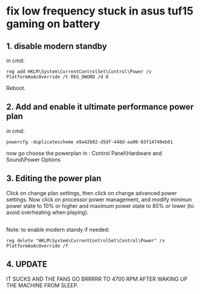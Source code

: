 
# fix low frequency stuck in asus tuf15 gaming on battery



## 1. disable modern standby
in cmd:
```
reg add HKLM\System\CurrentControlSet\Control\Power /v PlatformAoAcOverride /t REG_DWORD /d 0
```
Reboot.

## 2. Add and enable it ultimate performance power plan
in cmd:
```
powercfg -duplicatescheme e9a42b02-d5df-448d-aa00-03f14749eb61
```

now go choose the powerplan in :
Control Panel\Hardware and Sound\Power Options


## 3. Editing the power plan
Click on change plan settings, then click on change advanced power settings.
Now click on processor power management, and modify minimun power state to 10% or higher and maximum power state to 85% or lower (to avoid overheating when playing).

##
Note:
to enable modern standy if needed:
```
reg delete "HKLM\System\CurrentControlSet\Control\Power" /v PlatformAoAcOverride /f
``` 

## 4. UPDATE

IT SUCKS AND THE FANS GO BRRRRR TO 4700 RPM AFTER WAKING UP THE MACHINE FROM SLEEP.
